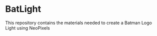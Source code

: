 # BatLight
This repository contains the materials needed to create a Batman Logo Light using NeoPixels
